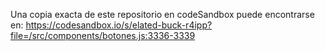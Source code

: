 Una copia exacta de este repositorio en codeSandbox puede encontrarse en: https://codesandbox.io/s/elated-buck-r4ipp?file=/src/components/botones.js:3336-3339 
